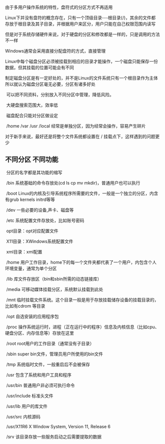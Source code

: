 由于多用户操作系统的特性，盘符式的分区方式不再适用

Linux下并没有盘符的概念存在，只有一个顶级目录---根目录(/)，其余的文件都存放于根目录及其子目录，并根据用户来区分，用户只能在自己权限范围内读写

但是对于系统存储硬件来说，对于硬盘的分区和修改都是一样的，只是调用的方法不一样

Windows通常会采用直接分配盘符的方式，直接管理

Linux中每个磁盘分区必须被挂载到相应的目录才能操作，一个磁盘只能保存一份数据，但其挂载的位置可能会有不同

制定磁盘分区是有一定好处的，并不是Linux的文件系统只有一个根目录作为主体所以就认为磁盘分区毫无必要，分区有诸多好处

​	可以把不同资料，分别放入不同分区中管理，降低风险。

​	大硬盘搜索范围大，效率低

​	磁盘配合只能对分区做设定

​	/home /var /usr /local 经常是单独分区，因为经常会操作，容易产生碎片

对于新手来说，最好还是将整个文件系统都设置在 / 挂载点下，这样遇到的问题更少

## 不同分区 不同功能

​	分区的名字都是其功能的缩写

​		/bin 		系统基础的命令存放处(cd ls cp mv mkdir)，普通用户也可以执行

​		/boot		Linux的内核及引导系统程序所需要的文件，一般是一个独立的分区，内含有grub kernels initrd等等

​		/dev		 一些必要的设备,声卡、磁盘等

​		/etc 		系统配置文件存放处，比如账号密码

​			opt目录：opt对应配置文件

​			X11目录：XWindows系统配置文件

​			xml目录：xml配置

​		/home	用户工作目录，home下的每一个文件夹都代表了一个用户，内包含个人环境变量，通常为单个分区

​		/lib		 库文件存放区（bin和sbin所需的动态链接库）

​		/media	可移动媒体挂载分区，系统默认挂载到此处

​		/mnt		 临时挂载文件系统。这个目录一般是用于存放挂载储存设备的挂载目录的，比如有cdrom 等目录

​		/opt		 自选安装的应用程序包

​		/proc		操作系统运行时，进程（正在运行中的程序）信息及内核信息（比如cpu、硬盘分区、内存信息等）存放在这里

​		/root		root用户的工作目录（通常没有子目录）

​		/sbin		super bin文件，管理员用户所使用的bin文件

​		/tmp		 系统临时文件，一般重启后不会被保存

​		/usr		 包含了系统和用户工具和程序

​			/usr/bin	普通用户非必须可执行命令

​			/usr/include	标准头文件

​			/usr/lib	用户的库文件

​			/usr/src	内核源码

​			/usr/X11R6	X Window System, Version 11, Release 6

​		/srv		该目录存放一些服务启动之后需要提取的数据

